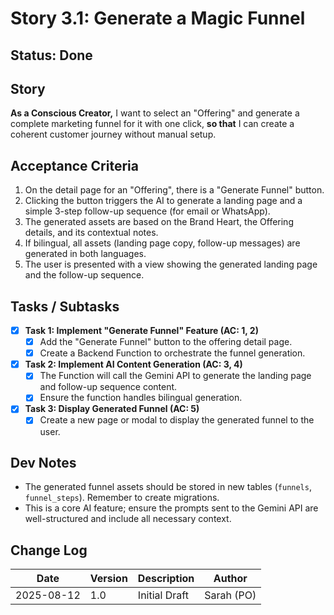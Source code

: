 # Story 3.1: Generate a Magic Funnel

## Status: Done

## Story
**As a Conscious Creator,** I want to select an "Offering" and generate a complete marketing funnel for it with one click, **so that** I can create a coherent customer journey without manual setup.

## Acceptance Criteria
1.  On the detail page for an "Offering", there is a "Generate Funnel" button.
2.  Clicking the button triggers the AI to generate a landing page and a simple 3-step follow-up sequence (for email or WhatsApp).
3.  The generated assets are based on the Brand Heart, the Offering details, and its contextual notes.
4.  If bilingual, all assets (landing page copy, follow-up messages) are generated in both languages.
5.  The user is presented with a view showing the generated landing page and the follow-up sequence.

## Tasks / Subtasks
- [x] **Task 1: Implement "Generate Funnel" Feature (AC: 1, 2)**
    - [x] Add the "Generate Funnel" button to the offering detail page.
    - [x] Create a Backend Function to orchestrate the funnel generation.
- [x] **Task 2: Implement AI Content Generation (AC: 3, 4)**
    - [x] The  Function will call the Gemini API to generate the landing page and follow-up sequence content.
    - [x] Ensure the function handles bilingual generation.
- [x] **Task 3: Display Generated Funnel (AC: 5)**
    - [x] Create a new page or modal to display the generated funnel to the user.

## Dev Notes
*   The generated funnel assets should be stored in new tables (`funnels`, `funnel_steps`). Remember to create migrations.
*   This is a core AI feature; ensure the prompts sent to the Gemini API are well-structured and include all necessary context.

## Change Log
| Date | Version | Description | Author |
| --- | --- | --- | --- |
| 2025-08-12 | 1.0 | Initial Draft | Sarah (PO) |
